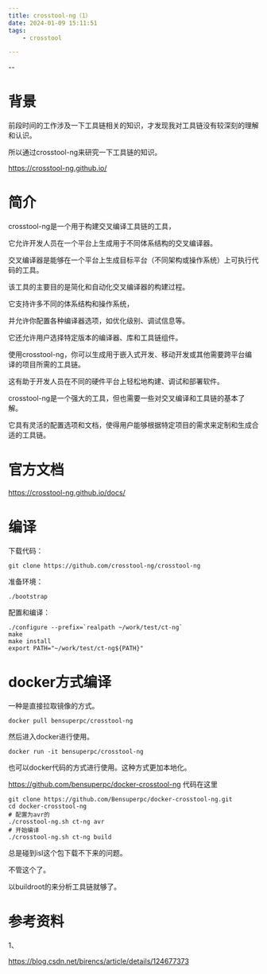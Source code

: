 ```yaml
---
title: crosstool-ng（1）
date: 2024-01-09 15:11:51
tags:
	- crosstool

---
```


--

# 背景

前段时间的工作涉及一下工具链相关的知识，才发现我对工具链没有较深刻的理解和认识。

所以通过crosstool-ng来研究一下工具链的知识。

https://crosstool-ng.github.io/

# 简介

crosstool-ng是一个用于构建交叉编译工具链的工具，

它允许开发人员在一个平台上生成用于不同体系结构的交叉编译器。

交叉编译器是能够在一个平台上生成目标平台（不同架构或操作系统）上可执行代码的工具。

该工具的主要目的是简化和自动化交叉编译器的构建过程。

它支持许多不同的体系结构和操作系统，

并允许你配置各种编译器选项，如优化级别、调试信息等。

它还允许用户选择特定版本的编译器、库和工具链组件。

使用crosstool-ng，你可以生成用于嵌入式开发、移动开发或其他需要跨平台编译的项目所需的工具链。

这有助于开发人员在不同的硬件平台上轻松地构建、调试和部署软件。

crosstool-ng是一个强大的工具，但也需要一些对交叉编译和工具链的基本了解。

它具有灵活的配置选项和文档，使得用户能够根据特定项目的需求来定制和生成合适的工具链。

# 官方文档

https://crosstool-ng.github.io/docs/



# 编译

下载代码：

```
git clone https://github.com/crosstool-ng/crosstool-ng
```

准备环境：

```
./bootstrap
```

配置和编译：

```
./configure --prefix=`realpath ~/work/test/ct-ng`
make 
make install
export PATH="~/work/test/ct-ng${PATH}"
```

# docker方式编译

一种是直接拉取镜像的方式。

```
docker pull bensuperpc/crosstool-ng
```

然后进入docker进行使用。

```
docker run -it bensuperpc/crosstool-ng
```



也可以docker代码的方式进行使用。这种方式更加本地化。

https://github.com/bensuperpc/docker-crosstool-ng 代码在这里



```
git clone https://github.com/Bensuperpc/docker-crosstool-ng.git
cd docker-crosstool-ng
# 配置为avr的
./crosstool-ng.sh ct-ng avr
# 开始编译
./crosstool-ng.sh ct-ng build
```

总是碰到isl这个包下载不下来的问题。

不管这个了。

以buildroot的来分析工具链就够了。



# 参考资料

1、

https://blog.csdn.net/birencs/article/details/124677373